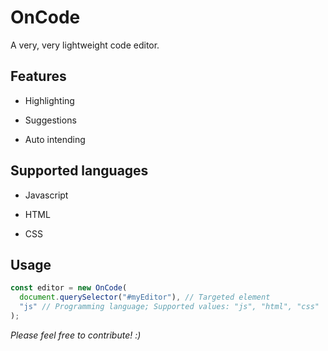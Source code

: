 # OnCode
A very, very lightweight code editor.


## Features
* Highlighting

* Suggestions

* Auto intending


## Supported languages
- Javascript 

- HTML

- CSS

## Usage
```javascript
const editor = new OnCode(
  document.querySelector("#myEditor"), // Targeted element
  "js" // Programming language; Supported values: "js", "html", "css"
);
```


_Please feel free to contribute! :)_

